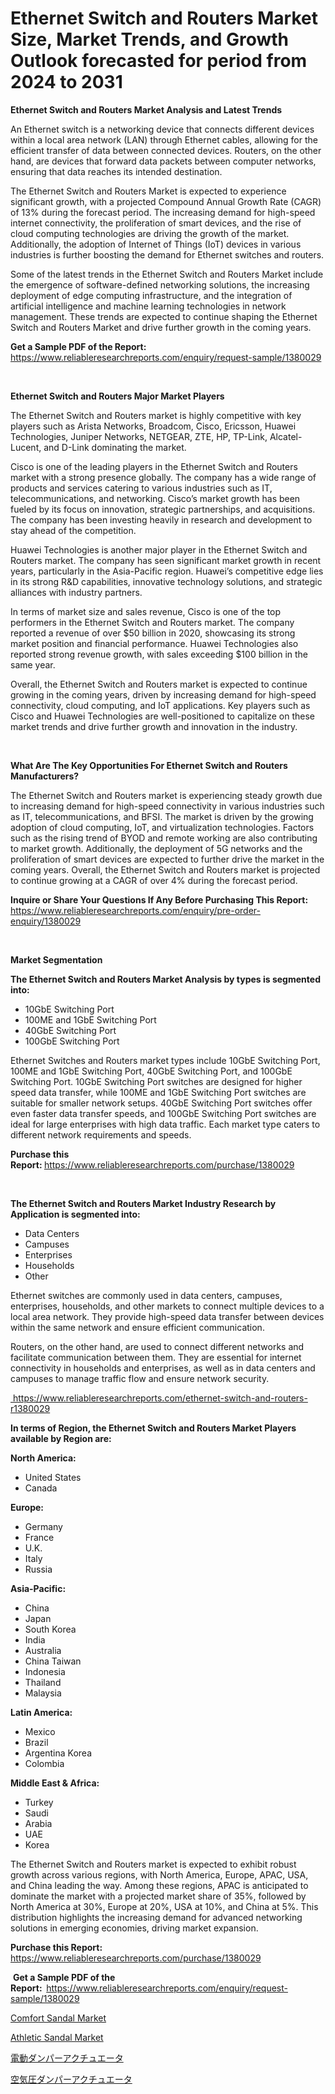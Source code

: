 <p><h1>Ethernet Switch and Routers Market Size, Market Trends, and Growth Outlook forecasted for period from 2024 to 2031</h1></p><p><strong>Ethernet Switch and Routers Market Analysis and Latest Trends</strong></p>
<p><p>An Ethernet switch is a networking device that connects different devices within a local area network (LAN) through Ethernet cables, allowing for the efficient transfer of data between connected devices. Routers, on the other hand, are devices that forward data packets between computer networks, ensuring that data reaches its intended destination.</p><p>The Ethernet Switch and Routers Market is expected to experience significant growth, with a projected Compound Annual Growth Rate (CAGR) of 13% during the forecast period. The increasing demand for high-speed internet connectivity, the proliferation of smart devices, and the rise of cloud computing technologies are driving the growth of the market. Additionally, the adoption of Internet of Things (IoT) devices in various industries is further boosting the demand for Ethernet switches and routers.</p><p>Some of the latest trends in the Ethernet Switch and Routers Market include the emergence of software-defined networking solutions, the increasing deployment of edge computing infrastructure, and the integration of artificial intelligence and machine learning technologies in network management. These trends are expected to continue shaping the Ethernet Switch and Routers Market and drive further growth in the coming years.</p></p>
<p><strong>Get a Sample PDF of the Report:&nbsp;</strong> <a href="https://www.reliableresearchreports.com/enquiry/request-sample/1380029">https://www.reliableresearchreports.com/enquiry/request-sample/1380029</a></p>
<p>&nbsp;</p>
<p><strong>Ethernet Switch and Routers Major Market Players</strong></p>
<p><p>The Ethernet Switch and Routers market is highly competitive with key players such as Arista Networks, Broadcom, Cisco, Ericsson, Huawei Technologies, Juniper Networks, NETGEAR, ZTE, HP, TP-Link, Alcatel-Lucent, and D-Link dominating the market. </p><p>Cisco is one of the leading players in the Ethernet Switch and Routers market with a strong presence globally. The company has a wide range of products and services catering to various industries such as IT, telecommunications, and networking. Cisco’s market growth has been fueled by its focus on innovation, strategic partnerships, and acquisitions. The company has been investing heavily in research and development to stay ahead of the competition.</p><p>Huawei Technologies is another major player in the Ethernet Switch and Routers market. The company has seen significant market growth in recent years, particularly in the Asia-Pacific region. Huawei’s competitive edge lies in its strong R&D capabilities, innovative technology solutions, and strategic alliances with industry partners.</p><p>In terms of market size and sales revenue, Cisco is one of the top performers in the Ethernet Switch and Routers market. The company reported a revenue of over $50 billion in 2020, showcasing its strong market position and financial performance. Huawei Technologies also reported strong revenue growth, with sales exceeding $100 billion in the same year.</p><p>Overall, the Ethernet Switch and Routers market is expected to continue growing in the coming years, driven by increasing demand for high-speed connectivity, cloud computing, and IoT applications. Key players such as Cisco and Huawei Technologies are well-positioned to capitalize on these market trends and drive further growth and innovation in the industry.</p></p>
<p>&nbsp;</p>
<p><strong>What Are The Key Opportunities For Ethernet Switch and Routers Manufacturers?</strong></p>
<p><p>The Ethernet Switch and Routers market is experiencing steady growth due to increasing demand for high-speed connectivity in various industries such as IT, telecommunications, and BFSI. The market is driven by the growing adoption of cloud computing, IoT, and virtualization technologies. Factors such as the rising trend of BYOD and remote working are also contributing to market growth. Additionally, the deployment of 5G networks and the proliferation of smart devices are expected to further drive the market in the coming years. Overall, the Ethernet Switch and Routers market is projected to continue growing at a CAGR of over 4% during the forecast period.</p></p>
<p><strong>Inquire or Share Your Questions If Any Before Purchasing This Report:</strong> <a href="https://www.reliableresearchreports.com/enquiry/pre-order-enquiry/1380029">https://www.reliableresearchreports.com/enquiry/pre-order-enquiry/1380029</a></p>
<p>&nbsp;</p>
<p><strong>Market Segmentation</strong></p>
<p><strong>The Ethernet Switch and Routers Market Analysis by types is segmented into:</strong></p>
<p><ul><li>10GbE Switching Port</li><li>100ME and 1GbE Switching Port</li><li>40GbE Switching Port</li><li>100GbE Switching Port</li></ul></p>
<p><p>Ethernet Switches and Routers market types include 10GbE Switching Port, 100ME and 1GbE Switching Port, 40GbE Switching Port, and 100GbE Switching Port. 10GbE Switching Port switches are designed for higher speed data transfer, while 100ME and 1GbE Switching Port switches are suitable for smaller network setups. 40GbE Switching Port switches offer even faster data transfer speeds, and 100GbE Switching Port switches are ideal for large enterprises with high data traffic. Each market type caters to different network requirements and speeds.</p></p>
<p><strong>Purchase this Report:&nbsp;</strong><a href="https://www.reliableresearchreports.com/purchase/1380029">https://www.reliableresearchreports.com/purchase/1380029</a></p>
<p>&nbsp;</p>
<p><strong>The Ethernet Switch and Routers Market Industry Research by Application is segmented into:</strong></p>
<p><ul><li>Data Centers</li><li>Campuses</li><li>Enterprises</li><li>Households</li><li>Other</li></ul></p>
<p><p>Ethernet switches are commonly used in data centers, campuses, enterprises, households, and other markets to connect multiple devices to a local area network. They provide high-speed data transfer between devices within the same network and ensure efficient communication. </p><p>Routers, on the other hand, are used to connect different networks and facilitate communication between them. They are essential for internet connectivity in households and enterprises, as well as in data centers and campuses to manage traffic flow and ensure network security.</p></p>
<p><a href="https://www.reliableresearchreports.com/ethernet-switch-and-routers-r1380029">&nbsp;https://www.reliableresearchreports.com/ethernet-switch-and-routers-r1380029</a></p>
<p><strong>In terms of Region, the Ethernet Switch and Routers Market Players available by Region are:</strong></p>
<p>
    <p> <strong> North America: </strong>
        <ul>
            <li>United States</li>
            <li>Canada</li>
        </ul>
        </p> 
    <p> <strong> Europe: </strong>
        <ul>
            <li>Germany</li>
            <li>France</li>
            <li>U.K.</li>
            <li>Italy</li>
            <li>Russia</li>
        </ul>
        </p> 
    <p> <strong> Asia-Pacific: </strong>
        <ul>
            <li>China</li>
            <li>Japan</li>
            <li>South Korea</li>
            <li>India</li>
            <li>Australia</li>
            <li>China Taiwan</li>
            <li>Indonesia</li>
            <li>Thailand</li>
            <li>Malaysia</li>
        </ul>
        </p> 
    <p> <strong> Latin America: </strong>
        <ul>
            <li>Mexico</li>
            <li>Brazil</li>
            <li>Argentina Korea</li>
            <li>Colombia</li>
        </ul>
        </p> 
    <p> <strong> Middle East & Africa: </strong>
        <ul>
            <li>Turkey</li>
            <li>Saudi</li>
            <li>Arabia</li>
            <li>UAE</li>
            <li>Korea</li>
        </ul>
    </p>
    </p>
<p><p>The Ethernet Switch and Routers market is expected to exhibit robust growth across various regions, with North America, Europe, APAC, USA, and China leading the way. Among these regions, APAC is anticipated to dominate the market with a projected market share of 35%, followed by North America at 30%, Europe at 20%, USA at 10%, and China at 5%. This distribution highlights the increasing demand for advanced networking solutions in emerging economies, driving market expansion.</p></p>
<p><strong>Purchase this Report: </strong><a href="https://www.reliableresearchreports.com/purchase/1380029">https://www.reliableresearchreports.com/purchase/1380029</a></p>
<p>&nbsp;<strong>Get a Sample PDF of the Report:&nbsp;&nbsp;</strong><a href="https://www.reliableresearchreports.com/enquiry/request-sample/1380029">https://www.reliableresearchreports.com/enquiry/request-sample/1380029</a></p>
<p><strong></strong></p>
<p><p><a href="https://github.com/huqhwmcs55/Market-Research-Report-List-1/blob/main/comfort-sandal-market.md">Comfort Sandal Market</a></p><p><a href="https://github.com/kumertitash/Market-Research-Report-List-1/blob/main/athletic-sandal-market.md">Athletic Sandal Market</a></p><p><a href="https://github.com/JanickJohns/Market-Research-Report-List-1/blob/main/9680475147841.md">電動ダンパーアクチュエータ</a></p><p><a href="https://github.com/avwofrml53535/Market-Research-Report-List-2/blob/main/8731426147842.md">空気圧ダンパーアクチュエータ</a></p></p>